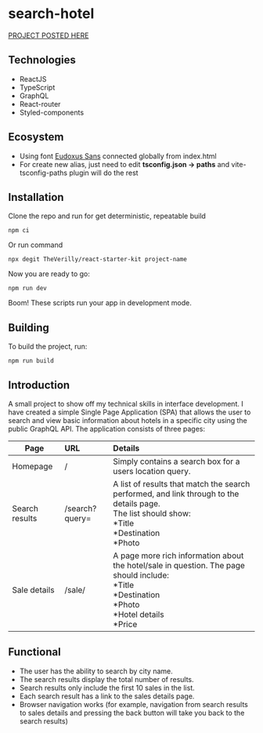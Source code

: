 # search-hotel

[PROJECT POSTED HERE](https://github-b91ab.firebaseapp.com/)

## Technologies
* ReactJS
* TypeScript
* GraphQL
* React-router
* Styled-components


## Ecosystem
* Using font [Eudoxus Sans](https://stijndv.com/goodies/eudoxus-sans/) connected globally from index.html
* For create new alias, just need to edit **tsconfig.json -> paths** and vite-tsconfig-paths plugin will do the rest


## Installation

Clone the repo and run for get deterministic, repeatable build

````
npm ci
````

Or run command

````
npx degit TheVerilly/react-starter-kit project-name
````

Now you are ready to go:

````
npm run dev
````

Boom! These scripts run your app in development mode.

## Building

To build the project, run:
````
npm run build
````

## Introduction
A small project to show off my technical skills in interface development.
I have created a simple Single Page Application (SPA) that allows the user to search and view basic information about hotels in a specific city using the public GraphQL API.
The application consists of three pages:


| Page           | URL                         | Details                                                                                                                                                           |
|----------------|:----------------------------|:------------------------------------------------------------------------------------------------------------------------------------------------------------------|
| Homepage       | /                           | Simply contains a search box for a users location query.                                                                                                          |
| Search results | /search?query=<search term> | A list of results that match the search performed, and link through to the details page. <br/>The list should show: <br/>*Title <br/>*Destination <br/>*Photo     |
| Sale details   | /sale/<ID>                  | A page more rich information about the hotel/sale in question. The page should include: <br/>*Title <br/>*Destination <br/>*Photo <br/>*Hotel details <br/>*Price |


## Functional
*  The user has the ability to search by city name.
*  The search results display the total number of results.
*  Search results only include the first 10 sales in the list.
*  Each search result has a link to the sales details page.
*  Browser navigation works (for example, navigation from search results to sales details and
pressing the back button will take you back to the search results)



